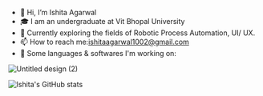 - 👋 Hi, I’m Ishita Agarwal
- 🎓 I am an undergraduate at Vit Bhopal University
- 🌱 Currently exploring the fields of Robotic Process Automation, UI/ UX.
- 📫 How to reach me:ishitaagarwal1002@gmail.com
- 🎯 Some languages & softwares I'm working on:

![Untitled design (2)](https://user-images.githubusercontent.com/80759760/150649645-084e20de-a977-4ac6-b7fd-c3169dc27e74.png)

![Ishita's GitHub stats](https://github-readme-stats.vercel.app/api?username=Ishita-10&show_icons=true&theme=radical)


